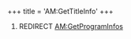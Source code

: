 +++
title = 'AM:GetTitleInfo'
+++

1.  REDIRECT [AM:GetProgramInfos](AM:GetProgramInfos "wikilink")
